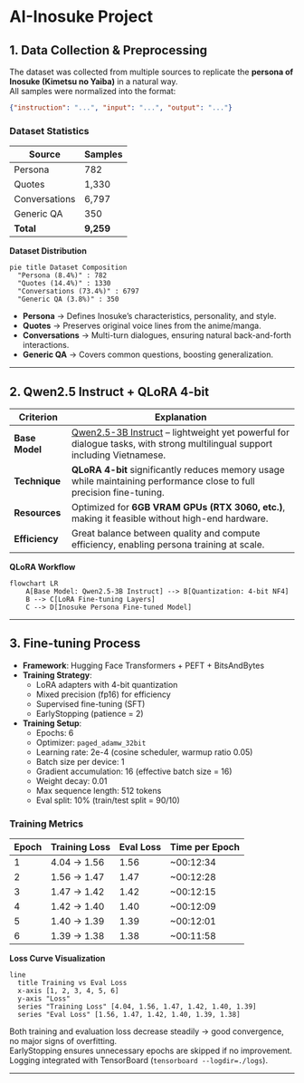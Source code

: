 # AI-Inosuke Project

## 1. Data Collection & Preprocessing

The dataset was collected from multiple sources to replicate the **persona of Inosuke (Kimetsu no Yaiba)** in a natural way.  
All samples were normalized into the format:

```json
{"instruction": "...", "input": "...", "output": "..."}
```

### Dataset Statistics

| Source          | Samples |
|-----------------|---------|
| Persona         | 782     |
| Quotes          | 1,330   |
| Conversations   | 6,797   |
| Generic QA      | 350     |
| **Total**       | **9,259** |

**Dataset Distribution**

```mermaid
pie title Dataset Composition
  "Persona (8.4%)" : 782
  "Quotes (14.4%)" : 1330
  "Conversations (73.4%)" : 6797
  "Generic QA (3.8%)" : 350
```

- **Persona** → Defines Inosuke’s characteristics, personality, and style.  
- **Quotes** → Preserves original voice lines from the anime/manga.  
- **Conversations** → Multi-turn dialogues, ensuring natural back-and-forth interactions.  
- **Generic QA** → Covers common questions, boosting generalization.  

---

## 2. Qwen2.5 Instruct + QLoRA 4-bit

| Criterion | Explanation |
|-----------|-------------|
| **Base Model** | [Qwen2.5-3B Instruct](https://huggingface.co/Qwen/Qwen2.5-3B-Instruct) – lightweight yet powerful for dialogue tasks, with strong multilingual support including Vietnamese. |
| **Technique** | **QLoRA 4-bit** significantly reduces memory usage while maintaining performance close to full precision fine-tuning. |
| **Resources** | Optimized for **6GB VRAM GPUs (RTX 3060, etc.)**, making it feasible without high-end hardware. |
| **Efficiency** | Great balance between quality and compute efficiency, enabling persona training at scale. |

**QLoRA Workflow**

```mermaid
flowchart LR
    A[Base Model: Qwen2.5-3B Instruct] --> B[Quantization: 4-bit NF4]
    B --> C[LoRA Fine-tuning Layers]
    C --> D[Inosuke Persona Fine-tuned Model]
```

---

## 3. Fine-tuning Process

- **Framework**: Hugging Face Transformers + PEFT + BitsAndBytes  
- **Training Strategy**:  
  - LoRA adapters with 4-bit quantization  
  - Mixed precision (fp16) for efficiency  
  - Supervised fine-tuning (SFT)  
  - EarlyStopping (patience = 2)  
- **Training Setup**:
  - Epochs: 6  
  - Optimizer: `paged_adamw_32bit`  
  - Learning rate: 2e-4 (cosine scheduler, warmup ratio 0.05)  
  - Batch size per device: 1  
  - Gradient accumulation: 16 (effective batch size = 16)  
  - Weight decay: 0.01  
  - Max sequence length: 512 tokens  
  - Eval split: 10% (train/test split = 90/10)  

### Training Metrics

| Epoch | Training Loss | Eval Loss | Time per Epoch |
|-------|---------------|-----------|----------------|
| 1     | 4.04 → 1.56   | 1.56      | ~00:12:34      |
| 2     | 1.56 → 1.47   | 1.47      | ~00:12:28      |
| 3     | 1.47 → 1.42   | 1.42      | ~00:12:15      |
| 4     | 1.42 → 1.40   | 1.40      | ~00:12:09      |
| 5     | 1.40 → 1.39   | 1.39      | ~00:12:01      |
| 6     | 1.39 → 1.38   | 1.38      | ~00:11:58      |

**Loss Curve Visualization**

```mermaid
line
  title Training vs Eval Loss
  x-axis [1, 2, 3, 4, 5, 6]
  y-axis "Loss"
  series "Training Loss" [4.04, 1.56, 1.47, 1.42, 1.40, 1.39]
  series "Eval Loss" [1.56, 1.47, 1.42, 1.40, 1.39, 1.38]
```

Both training and evaluation loss decrease steadily → good convergence, no major signs of overfitting.  
EarlyStopping ensures unnecessary epochs are skipped if no improvement.  
Logging integrated with TensorBoard (`tensorboard --logdir=./logs`).  

---
